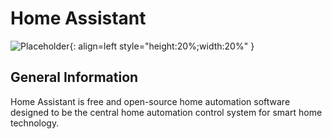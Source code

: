 # Home Assistant

![Placeholder](/img/logos/home-assistant.png){: align=left style="height:20%;width:20%" }

## General Information
Home Assistant is free and open-source home automation software designed to be the central home automation control system for smart home technology. 
